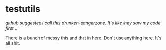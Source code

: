# testutils

_github suggested I call this drunken-dangerzone. It's like they saw my code first..._

There is a bunch of messy this and that in here. Don't use anything here. It's all shit.

